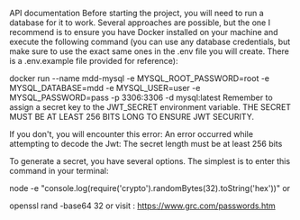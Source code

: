 API documentation
Before starting the project, you will need to run a database for it to work. Several approaches are possible, but the one I recommend is to ensure you have Docker installed on your machine and execute the following command (you can use any database credentials, but make sure to use the exact same ones in the .env file you will create. There is a .env.example file provided for reference):

docker run --name mdd-mysql -e MYSQL_ROOT_PASSWORD=root -e MYSQL_DATABASE=mdd -e MYSQL_USER=user -e MYSQL_PASSWORD=pass -p 3306:3306 -d mysql:latest
Remember to assign a secret key to the JWT_SECRET environment variable. THE SECRET MUST BE AT LEAST 256 BITS LONG TO ENSURE JWT SECURITY.

If you don't, you will encounter this error: An error occurred while attempting to decode the Jwt: The secret length must be at least 256 bits

To generate a secret, you have several options. The simplest is to enter this command in your terminal:

node -e "console.log(require('crypto').randomBytes(32).toString('hex'))"
or

openssl rand  -base64 32
or visit : https://www.grc.com/passwords.htm